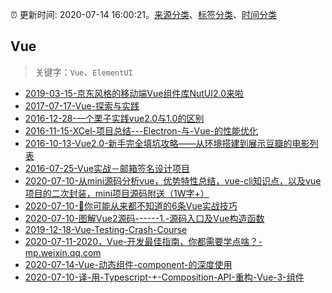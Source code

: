 :alarm_clock: 更新时间: 2020-07-14 16:00:21。[来源分类](../README.md)、[标签分类](../TAGS.md)、[时间分类](../TIMELINE.md)

## Vue


> 关键字：`Vue`、`ElementUI`



- [2019-03-15-京东风格的移动端Vue组件库NutUI2.0来啦](https://jdc.jd.com/archives/212979) 
- [2017-07-17-Vue-探索与实践](https://aotu.io/notes/2017/07/17/The-Exploration-and-Practice-of-Vue/) 
- [2016-12-28-一个栗子实践vue2.0与1.0的区别](https://aotu.io/notes/2016/12/28/vue-clock/) 
- [2016-11-15-XCel-项目总结---Electron-与-Vue-的性能优化](https://aotu.io/notes/2016/11/15/xcel/) 
- [2016-10-13-Vue2.0-新手完全填坑攻略——从环境搭建到展示豆瓣的电影列表](https://aotu.io/notes/2016/10/13/vue2/) 
- [2016-07-25-Vue实战－邮箱签名设计项目](https://aotu.io/notes/2016/07/25/vuejs-mailsign/) 
- [2020-07-10-从mini源码分析vue，优势特性总结，vue-cli知识点，以及vue项目的二次封装，mini项目源码附送（1W字+）](https://juejin.im/post/5f0326786fb9a07e976bd945) 
- [2020-07-10-🍊你可能从来都不知道的6条Vue实战技巧](https://juejin.im/post/5f0832e35188252e8e65283b) 
- [2020-07-10-图解Vue2源码------1.-源码入口及Vue构造函数](https://juejin.im/post/5f0820c65188252e75368502) 
- [2019-12-18-Vue-Testing-Crash-Course](https://dev.to/blacksonic/vue-testing-crash-course-59kl) 
- [2020-07-11-2020，Vue-开发最佳指南，你都需要学点啥？-mp.weixin.qq.com](https://blogread.cn/news/go.php?idItem=13574&url=https%3A%2F%2Fmp.weixin.qq.com%2Fs%2FNZuyVDpF5AFl8X46-P_C0w%3Fcomefrom%3Dhttps%253A%252F%252Fblogread.cn%252Fnews%252F) 
- [2020-07-14-Vue-动态组件-component-的深度使用](https://toutiao.io/k/f4bzecw) 
- [2020-07-10-译-用-Typescript-+-Composition-API-重构-Vue-3-组件](https://toutiao.io/k/pbpn7g4) 